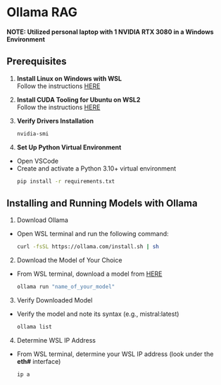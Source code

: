 # Ollama RAG

**NOTE: Utilized personal laptop with 1 NVIDIA RTX 3080 in a Windows Environment**

## Prerequisites

1. **Install Linux on Windows with WSL**  
   Follow the instructions [HERE](https://learn.microsoft.com/en-us/windows/wsl/install)

2. **Install CUDA Tooling for Ubuntu on WSL2**  
   Follow the instructions [HERE](https://developer.nvidia.com/cuda-downloads?target_os=Linux&target_arch=x86_64&Distribution=WSL-Ubuntu&target_version=2.0&target_type=deb_local)

3. **Verify Drivers Installation**
   ```sh
   nvidia-smi

4. **Set Up Python Virtual Environment**
- Open VSCode
- Create and activate a Python 3.10+ virtual environment
   ```sh
   pip install -r requirements.txt

## Installing and Running Models with Ollama
1. Download Ollama
- Open WSL terminal and run the following command:
   ```sh
   curl -fsSL https://ollama.com/install.sh | sh

2. Download the Model of Your Choice
- From WSL terminal, download a model from [HERE](https://ollama.com/library)
   ```sh
   ollama run "name_of_your_model"

3. Verify Downloaded Model
- Verify the model and note its syntax (e.g., mistral:latest)
   ```sh
   ollama list

4. Determine WSL IP Address
- From WSL terminal, determine your WSL IP address (look under the **eth#** interface)
   ```sh
   ip a
